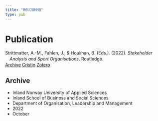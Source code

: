 ```yaml
---
title: "R6UJUHMB"
type: pub
---
```

<h1>Publication</h1>
<article id="csl-bib-container-R6UJUHMB" class="csl-bib-container">
  <div class="csl-bib-body" style="line-height: 1.35; padding-left: 1em; text-indent:-1em;">
  <div class="csl-entry">Strittmatter, A.-M., Fahlen, J., &amp; Houlihan, B. (Eds.). (2022). <i>Stakeholder Analysis and Sport Organisations</i>. Routledge.</div>
</div>
  <div class="csl-bib-buttons">
    <a href="#taxonomy-article-R6UJUHMB" class="csl-bib-button">Archive</a>
    <a href alt="Cristin URL" class="csl-bib-button">Cristin</a>
    <a href alt="Zotero URL" class="csl-bib-button">Zotero</a>
  </div>
  <div id="csl-bib-meta-container-R6UJUHMB"></div>
</article>
<div id="csl-bib-meta-R6UJUHMB" class="csl-bib-meta">
  <article id="taxonomy-article-R6UJUHMB" class="taxonomy-article">
    <h1>Archive</h1>
    <ul>
      <li>Inland Norway University of Applied Sciences</li>
      <li>Inland School of Business and Social Sciences</li>
      <li>Department of Organisation, Leadership and Management</li>
      <li>2022</li>
      <li>October</li>
    </ul>
  </article>
</div>
